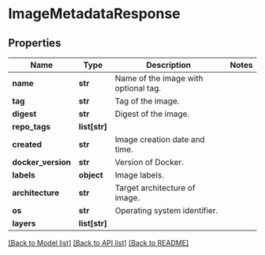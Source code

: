 # ImageMetadataResponse

## Properties
Name | Type | Description | Notes
------------ | ------------- | ------------- | -------------
**name** | **str** | Name of the image with optional tag. |
**tag** | **str** | Tag of the image. |
**digest** | **str** | Digest of the image. |
**repo_tags** | **list[str]** |  |
**created** | **str** | Image creation date and time. |
**docker_version** | **str** | Version of Docker. |
**labels** | **object** | Image labels. |
**architecture** | **str** | Target architecture of image. |
**os** | **str** | Operating system identifier. |
**layers** | **list[str]** |  |

[[Back to Model list]](../README.md#documentation-for-models) [[Back to API list]](../README.md#documentation-for-api-endpoints) [[Back to README]](../README.md)
